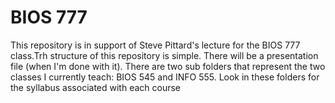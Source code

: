 # BIOS 777
This repository is in support of Steve Pittard's lecture for the BIOS 777 class.Trh structure of this repository is simple. There will be a presentation file (when I'm done with it). There are two sub folders that represent the two classes I currently teach: BIOS 545 and INFO 555. Look in these folders for the syllabus associated with each course 
